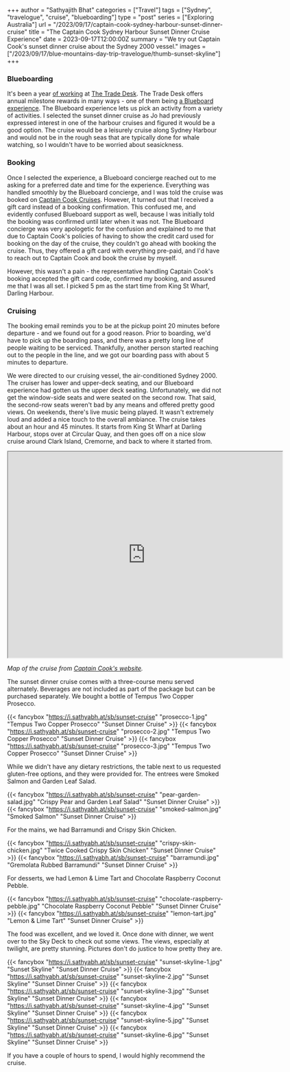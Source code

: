 +++
author = "Sathyajith Bhat"
categories = ["Travel"]
tags = ["Sydney", "travelogue", "cruise", "blueboarding"]
type = "post"
series = ["Exploring Australia"]
url = "/2023/09/17/captain-cook-sydney-harbour-sunset-dinner-cruise"
title = "The Captain Cook Sydney Harbour Sunset Dinner Cruise Experience"
date = 2023-09-17T12:00:00Z
summary = "We try out Captain Cook's sunset dinner cruise about the Sydney 2000 vessel."
images = ["/2023/09/17/blue-mountains-day-trip-travelogue/thumb-sunset-skyline"]
+++


### Blueboarding

It's been a year [of working](/2023/07/30/weekly-notes-30-2023/) at [The Trade Desk](https://www.thetradedesk.com/us). The Trade Desk offers annual milestone rewards in many ways - one of them being [a Blueboard experience](https://www.blueboard.com/). The Blueboard experience lets us pick an activity from a variety of activities. I selected the sunset dinner cruise as Jo had previously expressed interest in one of the harbour cruises and figured it would be a good option. The cruise would be a leisurely cruise along Sydney Harbour and would not be in the rough seas that are typically done for whale watching, so I wouldn't have to be worried about seasickness.

### Booking

Once I selected the experience, a Blueboard concierge reached out to me asking for a preferred date and time for the experience. Everything was handled smoothly by the Blueboard concierge, and I was told the cruise was booked on [Captain Cook Cruises](https://www.captaincook.com.au/dining-experiences/sunset-sydney-harbour-dinner-cruise/). However, it turned out that I received a gift card instead of a booking confirmation. This confused me, and evidently confused Blueboard support as well, because I was initially told the booking was confirmed until later when it was not. The Blueboard concierge was very apologetic for the confusion and explained to me that due to Captain Cook's policies of having to show the credit card used for booking on the day of the cruise, they couldn't go ahead with booking the cruise. Thus, they offered a gift card with everything pre-paid, and I'd have to reach out to Captain Cook and book the cruise by myself.

However, this wasn't a pain - the representative handling Captain Cook's booking accepted the gift card code, confirmed my booking, and assured me that I was all set. I picked 5 pm as the start time from King St Wharf, Darling Harbour.

### Cruising

The booking email reminds you to be at the pickup point 20 minutes before departure - and we found out for a good reason. Prior to boarding, we'd have to pick up the boarding pass, and there was a pretty long line of people waiting to be serviced. Thankfully, another person started reaching out to the people in the line, and we got our boarding pass with about 5 minutes to departure. 

We were directed to our cruising vessel, the air-conditioned Sydney 2000. The cruiser has lower and upper-deck seating, and our Blueboard experience had gotten us the upper deck seating. Unfortunately, we did not get the window-side seats and were seated on the second row. That said, the second-row seats weren't bad by any means and offered pretty good views. On weekends, there's live music being played. It wasn't extremely loud and added a nice touch to the overall ambiance. The cruise takes about an hour and 45 minutes. It starts from King St Wharf at Darling Harbour, stops over at Circular Quay, and then goes off on a nice slow cruise around Clark Island, Cremorne, and back to where it started from. 

<iframe src="https://www.google.com/maps/d/embed?mid=1RJl6HvPEWG-T7uqIpNawEPrMDzQ9rwwa&ehbc=2E312F" width="640" height="480"></iframe>

_Map of the cruise from [Captain Cook's website](https://www.captaincook.com.au/dining-experiences/sunset-sydney-harbour-dinner-cruise/)._

The sunset dinner cruise comes with a three-course menu served alternately. Beverages are not included as part of the package but can be purchased separately. We bought a bottle of Tempus Two Copper Prosecco.

{{< fancybox "https://i.sathyabh.at/sb/sunset-cruise" "prosecco-1.jpg" "Tempus Two Copper Prosecco" "Sunset Dinner Cruise" >}}
{{< fancybox "https://i.sathyabh.at/sb/sunset-cruise" "prosecco-2.jpg" "Tempus Two Copper Prosecco" "Sunset Dinner Cruise" >}}
{{< fancybox "https://i.sathyabh.at/sb/sunset-cruise" "prosecco-3.jpg" "Tempus Two Copper Prosecco" "Sunset Dinner Cruise" >}}


While we didn't have any dietary restrictions, the table next to us requested gluten-free options, and they were provided for. The entrees were Smoked Salmon and Garden Leaf Salad.

{{< fancybox "https://i.sathyabh.at/sb/sunset-cruise" "pear-garden-salad.jpg" "Crispy Pear and Garden Leaf Salad" "Sunset Dinner Cruise" >}}
{{< fancybox "https://i.sathyabh.at/sb/sunset-cruise" "smoked-salmon.jpg" "Smoked Salmon" "Sunset Dinner Cruise" >}}

For the mains, we had Barramundi and Crispy Skin Chicken.

{{< fancybox "https://i.sathyabh.at/sb/sunset-cruise" "crispy-skin-chicken.jpg" "Twice Cooked Crispy Skin Chicken" "Sunset Dinner Cruise" >}}
{{< fancybox "https://i.sathyabh.at/sb/sunset-cruise" "barramundi.jpg" "Gremolata Rubbed Barramundi" "Sunset Dinner Cruise" >}}

For desserts, we had Lemon & Lime Tart and Chocolate Raspberry Coconut Pebble.

{{< fancybox "https://i.sathyabh.at/sb/sunset-cruise" "chocolate-raspberry-pebble.jpg" "Chocolate Raspberry Coconut Pebble" "Sunset Dinner Cruise" >}}
{{< fancybox "https://i.sathyabh.at/sb/sunset-cruise" "lemon-tart.jpg" "Lemon & Lime Tart" "Sunset Dinner Cruise" >}}

The food was excellent, and we loved it. Once done with dinner, we went over to the Sky Deck to check out some views. The views, especially at twilight, are pretty stunning. Pictures don't do justice to how pretty they are.

{{< fancybox "https://i.sathyabh.at/sb/sunset-cruise" "sunset-skyline-1.jpg" "Sunset Skyline" "Sunset Dinner Cruise" >}}
{{< fancybox "https://i.sathyabh.at/sb/sunset-cruise" "sunset-skyline-2.jpg" "Sunset Skyline" "Sunset Dinner Cruise" >}}
{{< fancybox "https://i.sathyabh.at/sb/sunset-cruise" "sunset-skyline-3.jpg" "Sunset Skyline" "Sunset Dinner Cruise" >}}
{{< fancybox "https://i.sathyabh.at/sb/sunset-cruise" "sunset-skyline-4.jpg" "Sunset Skyline" "Sunset Dinner Cruise" >}}
{{< fancybox "https://i.sathyabh.at/sb/sunset-cruise" "sunset-skyline-5.jpg" "Sunset Skyline" "Sunset Dinner Cruise" >}}
{{< fancybox "https://i.sathyabh.at/sb/sunset-cruise" "sunset-skyline-6.jpg" "Sunset Skyline" "Sunset Dinner Cruise" >}}

If you have a couple of hours to spend, I would highly recommend the cruise.
